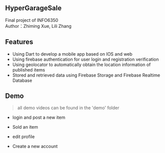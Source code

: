 ## HyperGarageSale 

Final project of INFO6350  
Author：Zhiming Xue, Lili Zhang
 
## Features

* Using Dart to develop a mobile app based on IOS and web
* Using firebase authentication for user login and registration verification
* Using geolocator to automatically obtain the location information of published items
* Stored and retrieved data using Firebase Storage and Firebase Realtime Database

## Demo
> all demo videos can be found in the 'demo' folder

* login and post a new item

* Sold an item

* edit profile

* Create a new account
